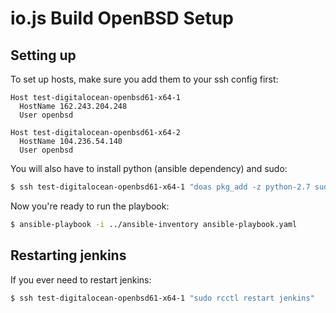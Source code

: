 # io.js Build OpenBSD Setup

## Setting up

To set up hosts, make sure you add them to your ssh config first:
```
Host test-digitalocean-openbsd61-x64-1
  HostName 162.243.204.248
  User openbsd

Host test-digitalocean-openbsd61-x64-2
  HostName 104.236.54.140
  User openbsd
```

You will also have to install python (ansible dependency) and sudo:
```bash
$ ssh test-digitalocean-openbsd61-x64-1 "doas pkg_add -z python-2.7 sudo"
```

Now you're ready to run the playbook:
```bash
$ ansible-playbook -i ../ansible-inventory ansible-playbook.yaml
```

## Restarting jenkins

If you ever need to restart jenkins:
```bash
$ ssh test-digitalocean-openbsd61-x64-1 "sudo rcctl restart jenkins"
```
